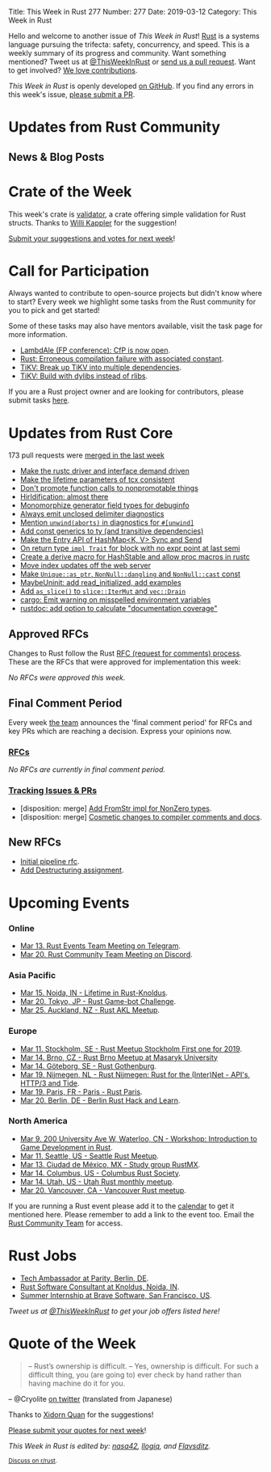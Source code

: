 Title: This Week in Rust 277
Number: 277
Date: 2019-03-12
Category: This Week in Rust

Hello and welcome to another issue of *This Week in Rust*!
[Rust](http://rust-lang.org) is a systems language pursuing the trifecta: safety, concurrency, and speed.
This is a weekly summary of its progress and community.
Want something mentioned? Tweet us at [@ThisWeekInRust](https://twitter.com/ThisWeekInRust) or [send us a pull request](https://github.com/cmr/this-week-in-rust).
Want to get involved? [We love contributions](https://github.com/rust-lang/rust/blob/master/CONTRIBUTING.md).

*This Week in Rust* is openly developed [on GitHub](https://github.com/cmr/this-week-in-rust).
If you find any errors in this week's issue, [please submit a PR](https://github.com/cmr/this-week-in-rust/pulls).

# Updates from Rust Community

## News & Blog Posts

# Crate of the Week

This week's crate is [validator](https://github.com/Keats/validator), a crate offering simple validation for Rust structs. Thanks to [Willi Kappler](https://users.rust-lang.org/t/crate-of-the-week/2704/500) for the suggestion!

[Submit your suggestions and votes for next week][submit_crate]!

[submit_crate]: https://users.rust-lang.org/t/crate-of-the-week/2704

# Call for Participation

Always wanted to contribute to open-source projects but didn't know where to start?
Every week we highlight some tasks from the Rust community for you to pick and get started!

Some of these tasks may also have mentors available, visit the task page for more information.

* [LambdAle (FP conference): CfP is now open](https://www.papercall.io/lambdale-2019).
* [Rust: Erroneous compilation failure with associated constant](https://github.com/rust-lang/rust/issues/54822).
* [TiKV: Break up TiKV into multiple dependencies](https://github.com/tikv/tikv/issues/4165).
* [TiKV: Build with dylibs instead of rlibs](https://github.com/tikv/tikv/issues/4151).

If you are a Rust project owner and are looking for contributors, please submit tasks [here][guidelines].

[guidelines]: https://users.rust-lang.org/t/twir-call-for-participation/4821

# Updates from Rust Core

173 pull requests were [merged in the last week][merged]

[merged]: https://github.com/search?q=is%3Apr+org%3Arust-lang+is%3Amerged+merged%3A2019-03-04..2019-03-11

* [Make the rustc driver and interface demand driven](https://github.com/rust-lang/rust/pull/56732)
* [Make the lifetime parameters of tcx consistent](https://github.com/rust-lang/rust/pull/58926)
* [Don't promote function calls to nonpromotable things](https://github.com/rust-lang/rust/pull/58784)
* [HirIdification: almost there](https://github.com/rust-lang/rust/pull/58915)
* [Monomorphize generator field types for debuginfo](https://github.com/rust-lang/rust/pull/58906)
* [Always emit unclosed delimiter diagnostics](https://github.com/rust-lang/rust/pull/58903)
* [Mention `unwind(aborts)` in diagnostics for `#[unwind]`](https://github.com/rust-lang/rust/pull/58762)
* [Add const generics to ty (and transitive dependencies)](https://github.com/rust-lang/rust/pull/58583)
* [Make the Entry API of HashMap<K, V> Sync and Send](https://github.com/rust-lang/rust/pull/58369)
* [On return type `impl Trait` for block with no expr point at last semi](https://github.com/rust-lang/rust/pull/58204)
* [Create a derive macro for HashStable and allow proc macros in rustc](https://github.com/rust-lang/rust/pull/58013)
* [Move index updates off the web server](https://github.com/rust-lang/crates.io/pull/1588)
* [Make `Unique::as_ptr`, `NonNull::dangling` and `NonNull::cast` const](https://github.com/rust-lang/rust/pull/58750)
* [MaybeUninit: add read_initialized, add examples](https://github.com/rust-lang/rust/pull/58660)
* [Add `as_slice()` to `slice::IterMut` and `vec::Drain`](https://github.com/rust-lang/rust/pull/58924)
* [cargo: Emit warning on misspelled environment variables](https://github.com/rust-lang/cargo/pull/6694)
* [rustdoc: add option to calculate "documentation coverage"](https://github.com/rust-lang/rust/pull/58626)

## Approved RFCs

Changes to Rust follow the Rust [RFC (request for comments)
process](https://github.com/rust-lang/rfcs#rust-rfcs). These
are the RFCs that were approved for implementation this week:

*No RFCs were approved this week.*

## Final Comment Period

Every week [the team](https://www.rust-lang.org/team.html) announces the
'final comment period' for RFCs and key PRs which are reaching a
decision. Express your opinions now.

### [RFCs](https://github.com/rust-lang/rfcs/labels/final-comment-period)

*No RFCs are currently in final comment period.*

### [Tracking Issues & PRs](https://github.com/rust-lang/rust/labels/final-comment-period)

* [disposition: merge] [Add FromStr impl for NonZero types](https://github.com/rust-lang/rust/pull/58717).
* [disposition: merge] [Cosmetic changes to compiler comments and docs](https://github.com/rust-lang/rust/issues/58619).

## New RFCs

* [Initial pipeline rfc](https://github.com/rust-lang/rfcs/pull/2656).
* [Add Destructuring assignment](https://github.com/rust-lang/rfcs/pull/2649).

# Upcoming Events

### Online

* [Mar 13. Rust Events Team Meeting on Telegram](https://t.me/joinchat/EkKINhHCgZ9llzvPidOssA).
* [Mar 20. Rust Community Team Meeting on Discord](https://discordapp.com/channels/442252698964721669/443773747350994945).

### Asia Pacific

* [Mar 15. Noida, IN - Lifetime in Rust-Knoldus](https://www.meetup.com/Reactive-Application-Programmers-in-Delhi-NCR/events/259354521/).
* [Mar 20. Tokyo, JP - Rust Game-bot Challenge](https://connpass.com/event/122171/).
* [Mar 25. Auckland, NZ - Rust AKL Meetup](https://www.meetup.com/rust-akl/events/259480499/).

### Europe

* [Mar 11. Stockholm, SE - Rust Meetup Stockholm First one for 2019](https://www.meetup.com/ruststhlm/events/259387426/).
* [Mar 14. Brno, CZ - Rust Brno Meetup at Masaryk University](https://rust-brno.github.io/)
* [Mar 14. Göteborg, SE - Rust Gothenburg](https://www.meetup.com/rustgbg/events/259386306/).
* [Mar 19. Nijmegen, NL - Rust Nijmegen: Rust for the (Inter)Net - API's, HTTP/3 and Tide](https://www.meetup.com/Rust-Nijmegen/events/258758167).
* [Mar 19. Paris, FR - Paris - Rust Paris](http://www.meetup.com/Rust-Paris).
* [Mar 20. Berlin, DE - Berlin Rust Hack and Learn](https://www.meetup.com/find/events/?allMeetups=false&keywords=Rust+Hack+and+Learn+OpenTechSchool&radius=25&userFreeform=Berlin%2C+Germany&mcName=Berlin%2C+DE&eventFilter=all).

### North America

* [Mar  9. 200 University Ave W, Waterloo, CN - Workshop: Introduction to Game Development in Rust](https://www.meetup.com/Rust-KW/events/259335419/).
* [Mar 11. Seattle, US - Seattle Rust Meetup](https://www.meetup.com/Seattle-Rust-Meetup/events/nzfspqyzfbpb/).
* [Mar 13. Ciudad de México, MX - Study group RustMX](https://www.meetup.com/Rust-MX/events/259473143/).
* [Mar 14. Columbus, US - Columbus Rust Society](https://www.meetup.com/columbus-rs/events/dbcfrpyzfbsb/).
* [Mar 14. Utah, US - Utah Rust monthly meetup](https://www.meetup.com/utahrust/events/258703993/).
* [Mar 20. Vancouver, CA - Vancouver Rust meetup](https://www.meetup.com/Vancouver-Rust/events/gqbksqyzfbbc/).

If you are running a Rust event please add it to the [calendar] to get
it mentioned here. Please remember to add a link to the event too.
Email the [Rust Community Team][community] for access.

[calendar]: https://www.google.com/calendar/embed?src=apd9vmbc22egenmtu5l6c5jbfc%40group.calendar.google.com
[community]: mailto:community-team@rust-lang.org

# Rust Jobs

* [Tech Ambassador at Parity, Berlin, DE](https://www.parity.io/jobs/#berlin-tech-ambassador).
* [Rust Software Consultant at Knoldus, Noida, IN](https://www.knoldus.com/careers/rust-software-consultant.knol).
* [Summer Internship at Brave Software, San Francisco, US](https://www.reddit.com/r/rust/comments/av50om/rustrelated_summer_internship_at_brave_software/).

*Tweet us at [@ThisWeekInRust](https://twitter.com/ThisWeekInRust) to get your job offers listed here!*

# Quote of the Week

> – Rust’s ownership is difficult.
> – Yes, ownership is difficult. For such a difficult thing, you (are going to) ever check by hand rather than having machine do it for you.

– @Cryolite [on twitter](https://twitter.com/Cryolite/status/1104325100881375232) (translated from Japanese)

Thanks to [Xidorn Quan](https://users.rust-lang.org/t/twir-quote-of-the-week/328/629) for the suggestions!

[Please submit your quotes for next week](http://users.rust-lang.org/t/twir-quote-of-the-week/328)!

*This Week in Rust is edited by: [nasa42](https://github.com/nasa42), [llogiq](https://github.com/llogiq), and [Flavsditz](https://github.com/Flavsditz).*

<small>[Discuss on r/rust]().</small>
